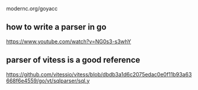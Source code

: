 modernc.org/goyacc

## how to write a parser in go

https://www.youtube.com/watch?v=NG0s3-s3whY

## parser of vitess is a good reference

https://github.com/vitessio/vitess/blob/dbdb3a1d6c2075edac0e0f11b93a63668f6e4559/go/vt/sqlparser/sql.y

